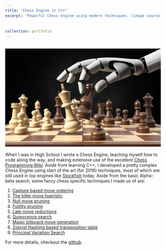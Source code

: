 ```yaml
---
title: "Chess Engine in C++"
excerpt: "Powerful Chess engine using modern techniques. [image source](https://www.istockphoto.com/photos/computer-chess)<br/><img src='/images/chess_big.jpg'>"


collection: portfolio
---
```

<br/><img src='/images/chess_big.jpg'>

When I was in High School I wrote a Chess Engine, teaching myself how to code along the way, and making extensive use of the excellent [Chess Programming Wiki](https://www.chessprogramming.org/Main_Page).
Aside from learning C++, I developed a pretty complex Chess Engine using start of the art (for 2016) techniques, most of which are still used in top engines like [Stockfish](https://stockfishchess.org/) today. Aside from the basic Alpha-beta search, some fancy chess specific techniques I made us of are:

1. [Capture based move ordering](https://www.chessprogramming.org/Move_Ordering#Captures)
2. [The killer move hueristic](https://www.chessprogramming.org/Killer_Heuristic)
3. [Null move pruning](https://www.chessprogramming.org/Null_Move_Pruning)
4. [Futility pruning](https://www.chessprogramming.org/Futility_Pruning)
5. [Late move reductions](https://www.chessprogramming.org/Late_Move_Reductions)
6. [Quiescence search](https://www.chessprogramming.org/Quiescence_Search)
7. [Magic bitboard move generation](https://www.chessprogramming.org/Magic_Bitboards)
8. [Zobrist Hashing based transposition table](https://www.chessprogramming.org/Zobrist_Hashing)
9. [Principal Variation Search](https://www.chessprogramming.org/Principal_Variation_Search)


For more details, checkout the [github](https://github.com/Jgoldfeder/KingSolomonChessEngine).

